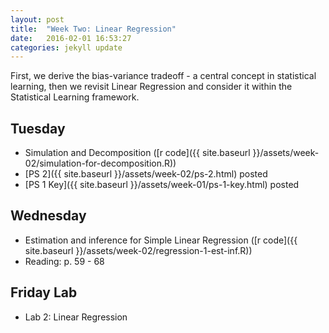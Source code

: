 ```yaml
---
layout: post
title:  "Week Two: Linear Regression"
date:   2016-02-01 16:53:27
categories: jekyll update
---
```


First, we derive the bias-variance tradeoff - a central concept in statistical learning, 
then we revisit Linear Regression and consider it within the Statistical Learning framework.

## Tuesday
- Simulation and Decomposition ([r code]({{ site.baseurl }}/assets/week-02/simulation-for-decomposition.R))
- [PS 2]({{ site.baseurl }}/assets/week-02/ps-2.html) posted
- [PS 1 Key]({{ site.baseurl }}/assets/week-01/ps-1-key.html) posted

## Wednesday
- Estimation and inference for Simple Linear Regression ([r code]({{ site.baseurl }}/assets/week-02/regression-1-est-inf.R))
- Reading: p. 59 - 68

## Friday Lab
- Lab 2: Linear Regression


